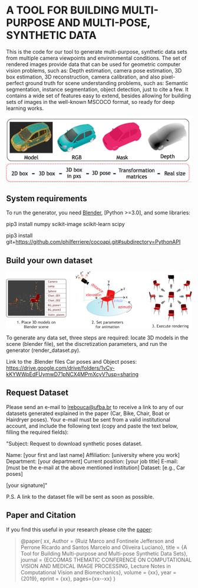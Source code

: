 # A TOOL FOR BUILDING MULTI-PURPOSE AND MULTI-POSE, SYNTHETIC DATA

This is the code for our tool to generate multi-purpose, synthetic data sets from multiple camera viewpoints and environmental conditions. The set of rendered images provide data that can be used for geometric computer vision problems, such as: Depth estimation, camera pose estimation, 3D box estimation, 3D reconstruction, camera calibration, and also pixel-perfect ground truth for scene understanding problems, such as: Semantic segmentation, instance segmentation, object detection, just to cite a few. It contains a wide set of features easy to extend, besides allowing for building sets of images in the well-known MSCOCO format, so ready for deep learning works.

![Outputs](https://github.com/IvisionLab/traffic-analysis/blob/master/synthetic-dataset-generator/figures/outputs.png)

## System requirements

To run the generator, you need [Blender](https://github.com/dfelinto/blender), [Python >=3.0], and some libraries:

pip3 install numpy scikit-image scikit-learn scipy

pip3 install git+https://github.com/philferriere/cocoapi.git#subdirectory=PythonAPI


## Build your own dataset

![Steps](https://github.com/IvisionLab/traffic-analysis/blob/master/synthetic-dataset-generator/figures/steps.png)

To generate any data set, three steps are required: locate 3D models in the scene (blender file), set the discretization parameters, and run the generator (render_dataset.py).

Link to the .Blender files Car poses and Object poses: https://drive.google.com/drive/folders/1vCy-kKYWWpEdFUymwD71pNCX4MPmXcyV?usp=sharing

## Request Dataset
Please send an e-mail to lrebouca@ufba.br to receive a link to any of our datasets generated explained in the paper (Car, Bike, Chair, Boat or Hairdryer poses). Your e-mail must be sent from a valid institutional account, and include the following text (copy and paste the text below, filling the required fields):

"Subject: Request to download synthetic poses dataset.

Name: [your first and last name]
Affiliation: [university where you work]
Department: [your department]
Current position: [your job title]
E-mail: [must be the e-mail at the above mentioned institution]
Dataset: [e.g., Car poses]

[your signature]"  

P.S. A link to the dataset file will be sent as soon as possible.


## Paper and Citation
If you find this useful in your research please cite the [paper](http://ivisionlab.ufba.br/doc/publication/2019/VIPIMAGE_tool_for_building_datasets.pdf):
    
> @paper{	xx,
	Author = {Ruiz Marco and Fontinele Jefferson and Perrone Ricardo and Santos Marcelo and Oliveira Luciano},
	title     = {A Tool for Building Multi-purpose and Multi-pose Synthetic Data Sets},
	journal   = {ECCOMAS THEMATIC CONFERENCE ON COMPUTATIONAL VISION AND MEDICAL IMAGE PROCESSING, Lecture Notes in Computational Vision and Biomechanics},
	volume    = {xx},
	year      = {2019},
	eprint    = {xx},
	pages={xx--xx}
}



